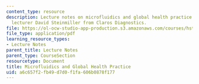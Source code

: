 ```yaml
---
content_type: resource
description: Lecture notes on microfluidics and global health practice with guest
  lecturer David Steinmiller from Claros Diagnostics.
file: https://ol-ocw-studio-app-production.s3.amazonaws.com/courses/hst-939-designing-and-sustaining-technology-innovation-for-global-health-practice-spring-2008/a6c657f2fb49d7d0f1fa606b0878f177_lecture04.pdf
file_type: application/pdf
learning_resource_types:
- Lecture Notes
parent_title: Lecture Notes
parent_type: CourseSection
resourcetype: Document
title: Microfluidics and Global Health Practice
uid: a6c657f2-fb49-d7d0-f1fa-606b0878f177
---
```

